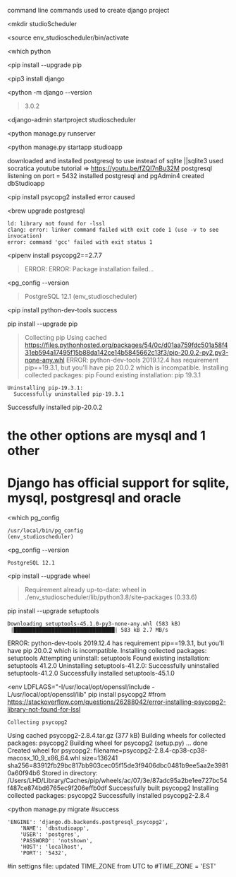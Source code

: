 command line commands used to create django project

<mkdir studioScheduler

<source env_studioscheduler/bin/activate

<which python

<pip install --upgrade pip

<pip3 install django

<python -m django --version

> 3.0.2

<django-admin startproject studioscheduler

<python manage.py runserver

<python manage.py startapp studioapp

downloaded and installed postgresql to use instead of sqlite ||sqlite3
used socratica youtube tutorial => https://youtu.be/fZQI7nBu32M
postgresql listening on port = 5432
installed postgresql and pgAdmin4
created dbStudioapp

<pip install psycopg2
installed
error caused

<brew upgrade postgresql

<brew reinstall openssl>

>

    ld: library not found for -lssl
    clang: error: linker command failed with exit code 1 (use -v to see invocation)
    error: command 'gcc' failed with exit status 1

<pipenv install psycopg2==2.7.7

> ERROR: ERROR: Package installation failed...

<pg_config --version

> PostgreSQL 12.1
> (env_studioscheduler)

<pip install python-dev-tools
success

pip install --upgrade pip

> Collecting pip
> Using cached https://files.pythonhosted.org/packages/54/0c/d01aa759fdc501a58f431eb594a17495f15b88da142ce14b5845662c13f3/pip-20.0.2-py2.py3-none-any.whl
> ERROR: python-dev-tools 2019.12.4 has requirement pip==19.3.1, but you'll have pip 20.0.2 which is incompatible.
> Installing collected packages: pip
> Found existing installation: pip 19.3.1

    Uninstalling pip-19.3.1:
      Successfully uninstalled pip-19.3.1

Successfully installed pip-20.0.2

# the other options are mysql and 1 other

# Django has official support for sqlite, mysql, postgresql and oracle

<which pg_config

>

    /usr/local/bin/pg_config
    (env_studioscheduler)

<pg_config --version

>

    PostgreSQL 12.1

<pip install --upgrade wheel

> Requirement already up-to-date: wheel in ./env_studioscheduler/lib/python3.8/site-packages (0.33.6)

pip install --upgrade setuptools

>

    Downloading setuptools-45.1.0-py3-none-any.whl (583 kB)
     |████████████████████████████████| 583 kB 2.7 MB/s

ERROR: python-dev-tools 2019.12.4 has requirement pip==19.3.1, but you'll have pip 20.0.2 which is incompatible.
Installing collected packages: setuptools
Attempting uninstall: setuptools
Found existing installation: setuptools 41.2.0
Uninstalling setuptools-41.2.0:
Successfully uninstalled setuptools-41.2.0
Successfully installed setuptools-45.1.0

<env LDFLAGS="-I/usr/local/opt/openssl/include -L/usr/local/opt/openssl/lib" pip install psycopg2
#from https://stackoverflow.com/questions/26288042/error-installing-psycopg2-library-not-found-for-lssl

>

    Collecting psycopg2

Using cached psycopg2-2.8.4.tar.gz (377 kB)
Building wheels for collected packages: psycopg2
Building wheel for psycopg2 (setup.py) ... done
Created wheel for psycopg2: filename=psycopg2-2.8.4-cp38-cp38-macosx_10_9_x86_64.whl size=136241 sha256=83912fb29bc817bb903cec05f15de3f9406dbc0481b9ee5aa2e39810a60f94b6
Stored in directory: /Users/LHD/Library/Caches/pip/wheels/ac/07/3e/87adc95a2be1ee727bc54f487ce874bd6765ec9f206effb0df
Successfully built psycopg2
Installing collected packages: psycopg2
Successfully installed psycopg2-2.8.4

<python manage.py migrate
#success

    'ENGINE': 'django.db.backends.postgresql_psycopg2',
        'NAME': 'dbstudioapp',
        'USER': 'postgres',
        'PASSWORD': 'notshown',
        'HOST': 'localhost',
        'PORT': '5432',

#in settigns file: updated TIME_ZONE from UTC to
#TIME_ZONE = 'EST'
